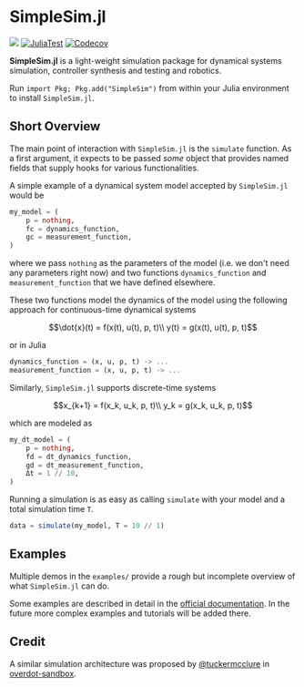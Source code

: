 # SimpleSim.jl

[![](https://img.shields.io/badge/docs-online-blue.svg)](https://janneshb.github.io/SimpleSim.jl/dev/)
[![JuliaTest](https://github.com/janneshb/SimpleSim.jl/workflows/CI/badge.svg)](https://github.com/janneshb/SimpleSim.jl/actions)
[![Codecov](https://img.shields.io/codecov/c/github/janneshb/SimpleSim.jl)](https://codecov.io/gh/janneshb/SimpleSim.jl)

<b>SimpleSim.jl</b> is a light-weight simulation package for dynamical systems simulation, controller synthesis and testing and robotics.

Run `import Pkg; Pkg.add("SimpleSim")` from within your Julia environment to install `SimpleSim.jl`.

## Short Overview

The main point of interaction with `SimpleSim.jl` is the `simulate` function. As a first argument, it expects to be passed _some_ object that provides named fields that supply hooks for various functionalities.

A simple example of a dynamical system model accepted by `SimpleSim.jl` would be
```julia
my_model = (
    p = nothing,
    fc = dynamics_function,
    gc = measurement_function,
)
```
where we pass `nothing` as the parameters of the model (i.e. we don't need any parameters right now) and two functions `dynamics_function` and `measurement_function` that we have defined elsewhere.

These two functions model the dynamics of the model using the following approach for continuous-time dynamical systems
```math
\dot{x}(t) = f(x(t), u(t), p, t)\\
y(t) = g(x(t), u(t), p, t)
```
or in Julia

```julia
dynamics_function = (x, u, p, t) -> ...
measurement_function = (x, u, p, t) -> ...
```

Similarly, `SimpleSim.jl` supports discrete-time systems
```math
x_{k+1} = f(x_k, u_k, p, t)\\
y_k = g(x_k, u_k, p, t)
```
which are modeled as
```julia
my_dt_model = (
    p = nothing,
    fd = dt_dynamics_function,
    gd = dt_measurement_function,
    Δt = 1 // 10,
)
```

Running a simulation is as easy as calling `simulate` with your model and a total simulation time `T`.

```julia
data = simulate(my_model, T = 10 // 1)
```

## Examples

Multiple demos in the `examples/` provide a rough but incomplete overview of what `SimpleSim.jl` can do.

Some examples are described in detail in the [official documentation](https://janneshb.github.io/SimpleSim.jl/). In the future more complex examples and tutorials will be added there.

## Credit

A similar simulation architecture was proposed by [@tuckermcclure](https://www.github.com/tuckermcclure) in [overdot-sandbox](https://github.com/tuckermcclure/overdot-sandbox).
